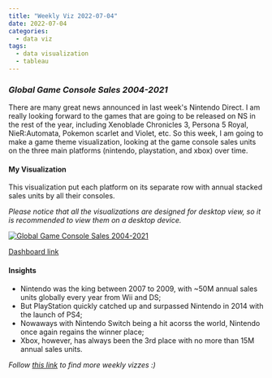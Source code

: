 ```yaml
---
title: "Weekly Viz 2022-07-04"
date: 2022-07-04
categories:
  - data viz
tags:
  - data visualization
  - tableau
---
```


### *Global Game Console Sales 2004-2021*

There are many great news announced in last week's Nintendo Direct. I am really looking forward to the games that are going to be released on NS in the rest of the year, including Xenoblade Chronicles 3, Persona 5 Royal, NieR:Automata, Pokemon scarlet and Violet, etc. So this week, I am going to make a game theme visualization, looking at the game console sales units on the three main platforms (nintendo, playstation, and xbox) over time.  

#### My Visualization

This visualization put each platform on its separate row with annual stacked sales units by all their consoles.  

*Please notice that all the visualizations are designed for desktop view, so it is recommended to view them on a desktop device.*  

<div class='tableauPlaceholder' id='viz1656988808953' style='position: relative'>
  <noscript><a href='#'>
    <img alt='Global Game Console Sales 2004-2021 ' src='https:&#47;&#47;public.tableau.com&#47;static&#47;images&#47;20&#47;20220704GlobalGameConsoleSales2004-2021&#47;GlobalGameConsoleSales2004-2021&#47;1_rss.png' style='border: none' />
    </a></noscript>
  <object class='tableauViz'  style='display:none;'>
    <param name='host_url' value='https%3A%2F%2Fpublic.tableau.com%2F' />
    <param name='embed_code_version' value='3' />
    <param name='site_root' value='' />
    <param name='name' value='20220704GlobalGameConsoleSales2004-2021&#47;GlobalGameConsoleSales2004-2021' />
    <param name='tabs' value='no' />
    <param name='toolbar' value='yes' />
    <param name='static_image' value='https:&#47;&#47;public.tableau.com&#47;static&#47;images&#47;20&#47;20220704GlobalGameConsoleSales2004-2021&#47;GlobalGameConsoleSales2004-2021&#47;1.png' />
    <param name='animate_transition' value='yes' />
    <param name='display_static_image' value='yes' />
    <param name='display_spinner' value='yes' />
    <param name='display_overlay' value='yes' />
    <param name='display_count' value='yes' />
    <param name='language' value='en-US' />
    <param name='filter' value='publish=yes' />
  </object></div>       
  <script type='text/javascript'>    
  var divElement = document.getElementById('viz1656988808953');   
  var vizElement = divElement.getElementsByTagName('object')[0];        
  if ( divElement.offsetWidth > 800 ) { vizElement.style.width='800px';vizElement.style.height='627px';} else if ( divElement.offsetWidth > 500 ) { vizElement.style.width='800px';vizElement.style.height='627px';} else { vizElement.style.width='100%';vizElement.style.height='1227px';}  
  var scriptElement = document.createElement('script');           
  scriptElement.src = 'https://public.tableau.com/javascripts/api/viz_v1.js';        
  vizElement.parentNode.insertBefore(scriptElement, vizElement);           
</script>  

[Dashboard link](https://public.tableau.com/views/20220704GlobalGameConsoleSales2004-2021/GlobalGameConsoleSales2004-2021?:language=en-US&publish=yes&:display_count=n&:origin=viz_share_link)
  
#### Insights
* Nintendo was the king between 2007 to 2009, with ~50M annual sales units globally every year from Wii and DS;  
* But PlayStation quickly catched up and surpassed Nintendo in 2014 with the launch of PS4;  
* Nowaways with Nintendo Switch being a hit acorss the world, Nintendo once again regains the winner place;  
* Xbox, however, has always been the 3rd place with no more than 15M annual sales units.  
  
*Follow [this link](https://yudong-94.github.io/personal-website/project/WeeklyViz2022/) to find more weekly vizzes :)*
